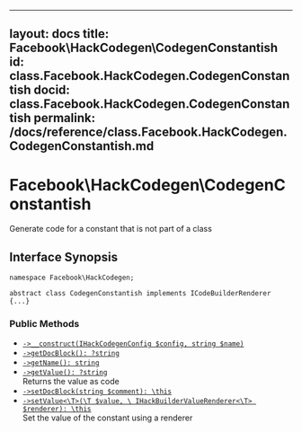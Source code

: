 
***

layout: docs
title: Facebook\\HackCodegen\\CodegenConstantish
id: class.Facebook.HackCodegen.CodegenConstantish
docid: class.Facebook.HackCodegen.CodegenConstantish
permalink: /docs/reference/class.Facebook.HackCodegen.CodegenConstantish.md
---







# Facebook\\HackCodegen\\CodegenConstantish




Generate code for a constant that is not part of a class




## Interface Synopsis




``` Hack
namespace Facebook\HackCodegen;

abstract class CodegenConstantish implements ICodeBuilderRenderer {...}
```




### Public Methods




- [` ->__construct(IHackCodegenConfig $config, string $name) `](<class.Facebook.HackCodegen.CodegenConstantish.__construct.md>)
- [` ->getDocBlock(): ?string `](<class.Facebook.HackCodegen.CodegenConstantish.getDocBlock.md>)
- [` ->getName(): string `](<class.Facebook.HackCodegen.CodegenConstantish.getName.md>)
- [` ->getValue(): ?string `](<class.Facebook.HackCodegen.CodegenConstantish.getValue.md>)\
  Returns the value as code
- [` ->setDocBlock(string $comment): \this `](<class.Facebook.HackCodegen.CodegenConstantish.setDocBlock.md>)
- [` ->setValue<\T>(\T $value, \ IHackBuilderValueRenderer<\T> $renderer): \this `](<class.Facebook.HackCodegen.CodegenConstantish.setValue.md>)\
  Set the value of the constant using a renderer